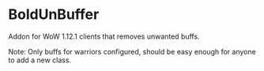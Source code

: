 BoldUnBuffer
=========

Addon for WoW 1.12.1 clients that removes unwanted buffs.

Note: Only buffs for warriors configured, should be easy enough for anyone to add a new class.